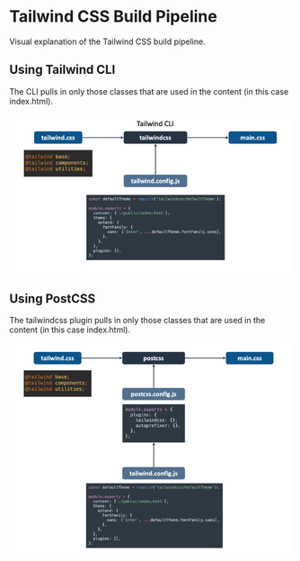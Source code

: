 # Tailwind CSS Build Pipeline

Visual explanation of the Tailwind CSS build pipeline.

## Using Tailwind CLI

The CLI pulls in only those classes that are used in the content (in this case
index.html).

![Using Tailwind CLI](assets/using-tailwind-cli.png)

## Using PostCSS

The tailwindcss plugin pulls in only those classes that are used in the content
(in this case index.html).

![Using PostCSS](assets/using-postcss.png)
